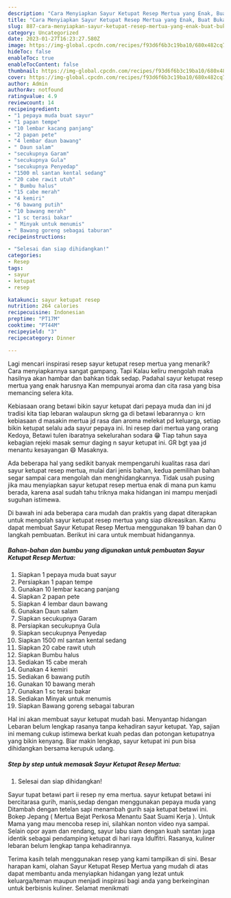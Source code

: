 ```yaml
---
description: "Cara Menyiapkan Sayur Ketupat Resep Mertua yang Enak, Buat Buka Puasa}"
title: "Cara Menyiapkan Sayur Ketupat Resep Mertua yang Enak, Buat Buka Puasa}"
slug: 887-cara-menyiapkan-sayur-ketupat-resep-mertua-yang-enak-buat-buka-puasa
category: Uncategorized
date: 2023-01-27T16:23:27.580Z
image: https://img-global.cpcdn.com/recipes/f93d6f6b3c19ba10/680x482cq70/sayur-ketupat-resep-mertua-foto-resep-utama.jpg
hideToc: false
enableToc: true
enableTocContent: false
thumbnail: https://img-global.cpcdn.com/recipes/f93d6f6b3c19ba10/680x482cq70/sayur-ketupat-resep-mertua-foto-resep-utama.jpg
cover: https://img-global.cpcdn.com/recipes/f93d6f6b3c19ba10/680x482cq70/sayur-ketupat-resep-mertua-foto-resep-utama.jpg
author: Admin
authorAv: notfound
ratingvalue: 4.9
reviewcount: 14
recipeingredient:
- "1 pepaya muda buat sayur"
- "1 papan tempe"
- "10 lembar kacang panjang"
- "2 papan pete"
- "4 lembar daun bawang"
- " Daun salam"
- "secukupnya Garam"
- "secukupnya Gula"
- "secukupnya Penyedap"
- "1500 ml santan kental sedang"
- "20 cabe rawit utuh"
- " Bumbu halus"
- "15 cabe merah"
- "4 kemiri"
- "6 bawang putih"
- "10 bawang merah"
- "1 sc terasi bakar"
- " Minyak untuk menumis"
- " Bawang goreng sebagai taburan"
recipeinstructions:

- "Selesai dan siap dihidangkan!"
categories:
- Resep
tags:
- sayur
- ketupat
- resep

katakunci: sayur ketupat resep 
nutrition: 264 calories
recipecuisine: Indonesian
preptime: "PT17M"
cooktime: "PT44M"
recipeyield: "3"
recipecategory: Dinner

---
```



Lagi mencari inspirasi resep sayur ketupat resep mertua yang menarik? Cara menyiapkannya sangat gampang. Tapi Kalau keliru mengolah maka hasilnya akan hambar dan bahkan tidak sedap. Padahal sayur ketupat resep mertua yang enak harusnya Kan mempunyai aroma dan cita rasa yang bisa memancing selera kita.


Kebiasaan orang betawi bikin sayur ketupat dari pepaya muda dan ini jd tradisi kita tiap lebaran walaupun skrng ga di betawi lebarannya☺ krn kebiasaan d masakin mertua jd rasa dan aroma melekat pd keluarga, setiap bikin ketupat selalu ada sayur pepaya ini. Ini resep dari mertua yang orang Kedoya, Betawi tulen ibaratnya sekelurahan sodara 😁 Tiap tahun saya kebagian rejeki masak semur daging n sayur ketupat ini. GR bgt yaa jd menantu kesayangan 😄 Masaknya.

Ada beberapa hal yang sedikit banyak mempengaruhi kualitas rasa dari sayur ketupat resep mertua, mulai dari jenis bahan, kedua pemilihan bahan segar sampai cara mengolah dan menghidangkannya. Tidak usah pusing jika mau menyiapkan sayur ketupat resep mertua enak di mana pun kamu berada, karena asal sudah tahu triknya maka hidangan ini mampu menjadi suguhan istimewa.


Di bawah ini ada beberapa cara mudah dan praktis yang dapat diterapkan untuk mengolah sayur ketupat resep mertua yang siap dikreasikan. Kamu dapat membuat Sayur Ketupat Resep Mertua menggunakan 19 bahan dan 0 langkah pembuatan. Berikut ini cara untuk membuat hidangannya.

<!--inarticleads1-->

##### Bahan-bahan dan bumbu yang digunakan untuk pembuatan Sayur Ketupat Resep Mertua:

1. Siapkan 1 pepaya muda buat sayur
1. Persiapkan 1 papan tempe
1. Gunakan 10 lembar kacang panjang
1. Siapkan 2 papan pete
1. Siapkan 4 lembar daun bawang
1. Gunakan  Daun salam
1. Siapkan secukupnya Garam
1. Persiapkan secukupnya Gula
1. Siapkan secukupnya Penyedap
1. Siapkan 1500 ml santan kental sedang
1. Siapkan 20 cabe rawit utuh
1. Siapkan  Bumbu halus
1. Sediakan 15 cabe merah
1. Gunakan 4 kemiri
1. Sediakan 6 bawang putih
1. Gunakan 10 bawang merah
1. Gunakan 1 sc terasi bakar
1. Sediakan  Minyak untuk menumis
1. Siapkan  Bawang goreng sebagai taburan


Hal ini akan membuat sayur ketupat mudah basi. Menyantap hidangan Lebaran belum lengkap rasanya tanpa kehadiran sayur ketupat. Yap, sajian ini memang cukup istimewa berkat kuah pedas dan potongan ketupatnya yang bikin kenyang. Biar makin lengkap, sayur ketupat ini pun bisa dihidangkan bersama kerupuk udang. 

<!--inarticleads2-->

##### Step by step untuk memasak Sayur Ketupat Resep Mertua:


1. Selesai dan siap dihidangkan!

Sayur tupat betawi part ii resep ny ema mertua. sayur ketupat betawi ini bercitarasa gurih, manis,sedap dengan menggunakan pepaya muda yang Ditambah dengan tetelan sapi menambah gurih saja ketupat betawi ini. Bokep Jepang ( Mertua Bejat Perkosa Menantu Saat Suami Kerja ). Untuk Mama yang mau mencoba resep ini, silahkan nonton video nya sampai. Selain opor ayam dan rendang, sayur labu siam dengan kuah santan juga identik sebagai pendamping ketupat di hari raya Idulfitri. Rasanya, kuliner lebaran belum lengkap tanpa kehadirannya. 

Terima kasih telah menggunakan resep yang kami tampilkan di sini. Besar harapan kami, olahan Sayur Ketupat Resep Mertua yang mudah di atas dapat membantu anda menyiapkan hidangan yang lezat untuk keluarga/teman maupun menjadi inspirasi bagi anda yang berkeinginan untuk berbisnis kuliner. Selamat menikmati
